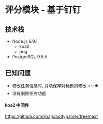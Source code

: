 # 评分模块 - 基于钉钉

## 技术栈

- Node.js 6.9.1
  - koa2
  - pug
- PostgreSQL 9.5.5

## 已知问题

* 修改任务信息时, 只能保存对标题的修改 ⭐️️️️️️️️✨★
* 没有删除任务功能

#### koa2 中间件
https://github.com/koajs/bodyparser/tree/next
